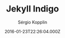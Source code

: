 ---
title: Jekyll Indigo
github: https://github.com/sergiokopplin/indigo
demo: https://sergiokopplin.github.io/indigo/
author: Sérgio Kopplin
ssg:
  - Jekyll
cms:
  - Markdown
date: 2016-01-23T22:26:04.000Z
description: ':ramen: Minimalist Jekyll Template'
draft: false
publish_date: '2016-01-23T22:26:04Z'
update_date: '2022-05-06T11:39:53Z'
github_star: 2331
github_fork: 2120
---